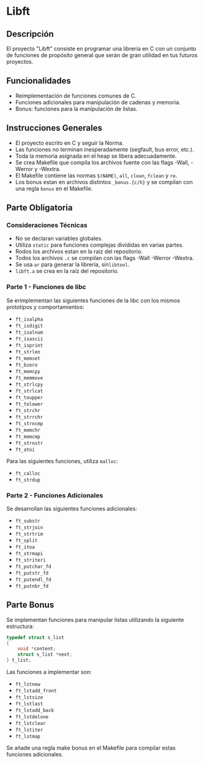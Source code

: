 # Libft

## Descripción

El proyecto "Libft" consiste en programar una librería en C con un conjunto de funciones de propósito general que serán de gran utilidad en tus futuros proyectos.

## Funcionalidades

- Reimplementación de funciones comunes de C.
- Funciones adicionales para manipulación de cadenas y memoria.
- Bonus: funciones para la manipulación de listas.

## Instrucciones Generales

- El proyecto escrito en C y seguir la Norma.
- Las funciones no terminan inesperadamente (segfault, bus error, etc.).
- Toda la memoria asignada en el heap se libera adecuadamente.
- Se crea Makefile que compila los archivos fuente con las flags -Wall, -Werror y -Wextra.
- El Makefile contiene las normas `$(NAME)`, `all`, `clean`, `fclean` y `re`.
- Los bonus estan en archivos distintos `_bonus.{c/h}` y se compilan con una regla `bonus` en el Makefile.

## Parte Obligatoria

### Consideraciones Técnicas

- No se declaran variables globales.
- Utiliza `static` para funciones complejas divididas en varias partes.
- Rodos los archivos estan en la raíz del repositorio.
- Todos los archivos `.c` se compilan con las flags -Wall -Werror -Wextra.
- Se usa `ar` para generar la librería, sin`libtool`.
- `libft.a` se crea en la raíz del repositorio.

### Parte 1 - Funciones de libc

Se erimplementan las siguientes funciones de la libc con los mismos prototipos y comportamientos:

- `ft_isalpha`
- `ft_isdigit`
- `ft_isalnum`
- `ft_isascii`
- `ft_isprint`
- `ft_strlen`
- `ft_memset`
- `ft_bzero`
- `ft_memcpy`
- `ft_memmove`
- `ft_strlcpy`
- `ft_strlcat`
- `ft_toupper`
- `ft_tolower`
- `ft_strchr`
- `ft_strrchr`
- `ft_strncmp`
- `ft_memchr`
- `ft_memcmp`
- `ft_strnstr`
- `ft_atoi`

Para las siguientes funciones, utiliza `malloc`:

- `ft_calloc`
- `ft_strdup`

### Parte 2 - Funciones Adicionales

Se desarrollan las siguientes funciones adicionales:

- `ft_substr`
- `ft_strjoin`
- `ft_strtrim`
- `ft_split`
- `ft_itoa`
- `ft_strmapi`
- `ft_striteri`
- `ft_putchar_fd`
- `ft_putstr_fd`
- `ft_putendl_fd`
- `ft_putnbr_fd`

## Parte Bonus

Se implementan funciones para manipular listas utilizando la siguiente estructura:

```c
typedef struct s_list
{
    void *content;
    struct s_list *next;
} t_list;
```
Las funciones a implementar son:

- `ft_lstnew`
- `ft_lstadd_front`
- `ft_lstsize`
- `ft_lstlast`
- `ft_lstadd_back`
- `ft_lstdelone`
- `ft_lstclear`
- `ft_lstiter`
- `ft_lstmap`

Se añade una regla make bonus en el Makefile para compilar estas funciones adicionales. 
